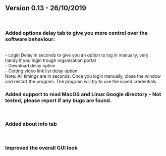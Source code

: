 
<h2>Version 0.13 - 26/10/2019</h2><br>
<h3>Added options delay tab to give you more control over the software behaviour:</h3><br>
 - Login Delay in seconds to give you an option to log in manually, very handy if you login trough organisation portal<br>
 - Download delay option<br>
 - Getting video link list delay option<br>
   Note: All timings are in seconds. Once you login manually, close the window and restart the program. The program will try to use the saved credentials.<br>
<h3>Added support to read MacOS and Linux Google directory - Not tested, please report if any bugs are found.</h3><br>
<h3>Added about info tab</h3><br>
 <h3>Improved the overall GUI look</h3><br>
